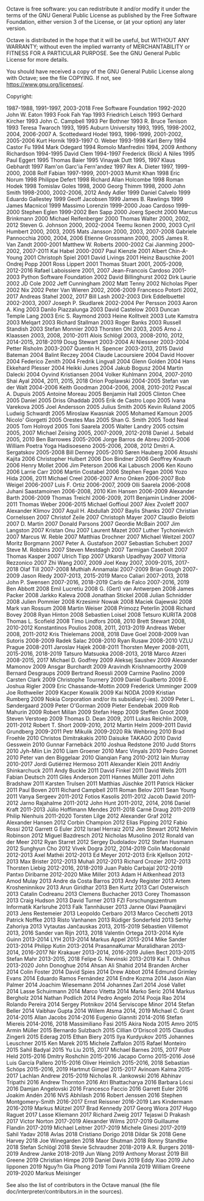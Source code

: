
Octave is free software: you can redistribute it and/or modify it
under the terms of the GNU General Public License as published by
the Free Software Foundation, either version 3 of the License, or
(at your option) any later version.

Octave is distributed in the hope that it will be useful, but
WITHOUT ANY WARRANTY; without even the implied warranty of
MERCHANTABILITY or FITNESS FOR A PARTICULAR PURPOSE.  See the
GNU General Public License for more details.

You should have received a copy of the GNU General Public License
along with Octave; see the file COPYING.  If not, see
<https://www.gnu.org/licenses/>.


Copyright:

  1987-1988, 1991-1997, 2003-2018  Free Software Foundation
  1992-2020  John W. Eaton
  1993  Fook Fah Yap
  1993  Friedrich Leisch
  1993  Gerhard Kircher
  1993  John C. Campbell
  1993  Per Bothner
  1993  R. Bruce Tenison
  1993  Teresa Twaroch
  1993, 1995  Auburn University
  1993, 1995, 1998-2002, 2004, 2006-2007  A. Scottedward Hodel
  1993, 1996-1999, 2001-2002, 2005-2006  Kurt Hornik
  1993-1997  O. Weber
  1993-1998  Karl Berry
  1994  Castor Fu
  1994  Mark Odegard
  1994  Romolo Manfredini
  1994, 2009  Anthony Richardson
  1994-1995  David Clem
  1994-1997  Frederick (Rick) A Niles
  1995  Paul Eggert
  1995  Thomas Baier
  1995  Vinayak Dutt
  1995, 1997  Klaus Gebhardt
  1997  Ram'on Garc'ia Fern'andez
  1997  Rex A. Dieter
  1997, 1999-2000, 2008  Rolf Fabian
  1997-1999, 2001-2003  Mumit Khan
  1998  Eric Norum
  1998  Philippe Defert
  1998  Richard Allan Holcombe
  1998  Roman Hodek
  1998  Tomislav Goles
  1998, 2000  Georg Thimm
  1998, 2000  John Smith
  1998-2000, 2002-2006, 2012  Andy Adler
  1999  Daniel Calvelo
  1999  Eduardo Gallestey
  1999  Geoff Jacobsen
  1999  James B. Rawlings
  1999  James Macnicol
  1999  Massimo Lorenzin
  1999-2000  Joao Cardoso
  1999-2000  Stephen Eglen
  1999-2002  Ben Sapp
  2000  Joerg Specht
  2000  Marcus Brinkmann
  2000  Michael Reifenberger
  2000  Thomas Walter
  2000, 2002, 2012  Steven G. Johnson
  2000, 2002-2004  Teemu Ikonen
  2000, 2003  Cyril Humbert
  2000, 2003, 2005  Mats Jansson
  2000, 2003, 2007-2008  Gabriele Pannocchia
  2000, 2004, 2006  Etienne Grossmann
  2000, 2005  James R. Van Zandt
  2000-2001  Matthew W. Roberts
  2000-2002  Cai Jianming
  2000-2002, 2007-2011  Kai Habel
  2000-2007  Paul Kienzle
  2001  Albert Chin-A-Young
  2001  Christoph Spiel
  2001  David Livings
  2001  Heinz Bauschke
  2001  Ondrej Popp
  2001  Ross Lippert
  2001  Thomas Stuart
  2001, 2005-2009, 2012-2016  Rafael Laboissiere
  2001, 2007  Jean-Francois Cardoso
  2001-2003  Python Software Foundation
  2002  David Billinghurst
  2002  Dirk Laurie
  2002  JD Cole
  2002  Jeff Cunningham
  2002  Matt Tenny
  2002  Nicholas Piper
  2002  Nix
  2002  Peter Van Wieren
  2002, 2006-2009  Francesco Potortì
  2002, 2017  Andreas Stahel
  2002, 2017  Bill Lash
  2002-2003  Dirk Eddelbuettel
  2002-2003, 2007  Joseph P. Skudlarek
  2002-2004  Per Persson
  2003  Aaron A. King
  2003  Danilo Piazzalunga
  2003  David Castelow
  2003  Duncan Temple Lang
  2003  Eric S. Raymond
  2003  Heine Kolltveit
  2003  Lute Kamstra
  2003  Melqart
  2003  Richard Stallman
  2003  Roger Banks
  2003  Russell Standish
  2003  Stefan Monnier
  2003  Thorsten Ohl
  2003, 2005  Arno J. Klaassen
  2003, 2008, 2010-2011  Alois Schlögl
  2003, 2008-2010, 2012, 2014-2015, 2018-2019  Doug Stewart
  2003-2004  Al Niessner
  2003-2004  Petter Risholm
  2003-2007  Quentin H. Spencer
  2003-2013, 2015  David Bateman
  2004  Balint Reczey
  2004  Claude Lacoursiere
  2004  David Hoover
  2004  Federico Zenith
  2004  Fredrik Lingvall
  2004  Glenn Golden
  2004  Hans Ekkehard Plesser
  2004  Heikki Junes
  2004  Jakub Bogusz
  2004  Martin Dalecki
  2004  Oyvind Kristiansen
  2004  Volker Kuhlmann
  2004, 2007-2010  Shai Ayal
  2004, 2011, 2015, 2018  Orion Poplawski
  2004-2005  Stefan van der Walt
  2004-2006  Keith Goodman
  2004-2006, 2008, 2010-2012  Pascal A. Dupuis
  2005  Antoine Moreau
  2005  Benjamin Hall
  2005  Clinton Chee
  2005  Daniel
  2005  Driss Ghaddab
  2005  Erik de Castro Lopo
  2005  Ivana Varekova
  2005  Joel Andersson
  2005  Julius Smith
  2005  Kevin Ruland
  2005  Ludwig Schwardt
  2005  Miroslaw Kwasniak
  2005  Mohamed Kamoun
  2005  Nicolo' Giorgetti
  2005  Orestes Mas
  2005  Shan G. Smith
  2005  Todd Neal
  2005  Tom Holroyd
  2005  Toni Saarela
  2005  Walter Landry
  2005  cctsim
  2005, 2007  Michael Zeising
  2005, 2007-2009, 2012-2018  Daniel J. Sebald
  2005, 2010  Ben Barrowes
  2005-2006  Jorge Barros de Abreu
  2005-2006  William Poetra Yoga Hadisoeseno
  2005-2006, 2008, 2012  Dmitri A. Sergatskov
  2005-2008  Bill Denney
  2005-2010  Søren Hauberg
  2006  Atsushi Kajita
  2006  Christopher Hulbert
  2006  Don Bindner
  2006  Geoffrey Knauth
  2006  Henry Mollet
  2006  Jim Peterson
  2006  Kai Labusch
  2006  Ken Kouno
  2006  Larrie Carr
  2006  Martin Costabel
  2006  Stephen Fegan
  2006  Yozo Hida
  2006, 2011  Michael Creel
  2006-2007  Arno Onken
  2006-2007  Bob Weigel
  2006-2007  Luis F. Ortiz
  2006-2007, 2009  Olli Saarela
  2006-2008  Juhani Saastamoinen
  2006-2008, 2010  Kim Hansen
  2006-2009  Alexander Barth
  2006-2009  Thomas Treichl
  2006-2009, 2011  Benjamin Lindner
  2006-2011  Thomas Weber
  2006-2015  Michael Goffioul
  2007  Alex Zvoleff
  2007  Alexander Klimov
  2007  Aquil H. Abdullah
  2007  Baylis Shanks
  2007  Christian Cornelssen
  2007  Christof Zeile
  2007  Christoph Mayer
  2007  Claudio Belotti
  2007  D. Martin
  2007  Donald Parsons
  2007  Geordie McBain
  2007  Jim Langston
  2007  Kristan Onu
  2007  Laurent Mazet
  2007  Luther Tychonievich
  2007  Marcus W. Reble
  2007  Matthias Drochner
  2007  Michael Weitzel
  2007  Moritz Borgmann
  2007  Peter A. Gustafson
  2007  Sebastian Schubert
  2007  Steve M. Robbins
  2007  Steven Mestdagh
  2007  Tarmigan Casebolt
  2007  Thomas Kasper
  2007  Ulrich Tipp
  2007  Utkarsh Upadhyay
  2007  Vittoria Rezzonico
  2007  Zhi Wang
  2007, 2009  Joel Keay
  2007, 2009-2015, 2017-2018  Olaf Till
  2007-2008  Muthiah Annamalai
  2007-2009  Brian Gough
  2007-2009  Jason Riedy
  2007-2013, 2015-2019  Marco Caliari
  2007-2013, 2018  John P. Swensen
  2007-2016, 2018-2019  Carlo de Falco
  2007-2016, 2019  Ben Abbott
  2008  Emil Lucretiu
  2008  G. (Gert) van Antwerpen
  2008  James Packer
  2008  Jarkko Kaleva
  2008  Jonathan Stickel
  2008  Julian Schnidder
  2008  Julien Pommier
  2008  Krzesimir Nowak
  2008  Maciek Gajewski
  2008  Mark van Rossum
  2008  Martin Weiser
  2008  Primozz Peterlin
  2008  Richard Bovey
  2008  Ryan Hinton
  2008  Sebastien Loisel
  2008  Tetsuro KURITA
  2008  Thomas L. Scofield
  2008  Timo Lindfors
  2008, 2010  Brett Stewart
  2008, 2010-2012  Konstantinos Poulios
  2008, 2011, 2013-2019  Andreas Weber
  2008, 2011-2012  Kris Thielemans
  2008, 2018  Dave Goel
  2008-2009  Ivan Sutoris
  2008-2009  Radek Salac
  2008-2010  Ryan Rusaw
  2008-2010  VZLU Prague
  2008-2011  Jaroslav Hajek
  2008-2011  Thorsten Meyer
  2008-2011, 2015-2016, 2018-2019  Tatsuro Matsuoka
  2008-2013, 2018  Marco Atzeri
  2008-2015, 2017  Michael D. Godfrey
  2009  Aleksej Saushev
  2009  Alexander Mamonov
  2009  Ansgar Burchardt
  2009  Aravindh Krishnamoorthy
  2009  Bernard Desgraups
  2009  Bertrand Roessli
  2009  Carmine Paolino
  2009  Carsten Clark
  2009  Christophe Tournery
  2009  Daniel Gualberto
  2009  E. Joshua Rigler
  2009  Eric Chassande-Mottin
  2009  Frederick Umminger
  2009  Joe Rothweiler
  2009  Kacper Kowalik
  2009  Kai NODA
  2009  Kristian Rumberg
  2009  Nokia Corporation and/or its subsidiary(-ies).
  2009  Peter L. Søndergaard
  2009  Peter O'Gorman
  2009  Pieter Eendebak
  2009  Rob Mahurin
  2009  Robert Millan
  2009  Stefan Hepp
  2009  Steffen Groot
  2009  Steven Verstoep
  2009  Thomas D. Dean
  2009, 2011  Lukas Reichlin
  2009, 2011-2012  Robert T. Short
  2009-2010, 2012  Martin Helm
  2009-2011  David Grundberg
  2009-2011  Petr Mikulik
  2009-2020  Rik Wehbring
  2010  Brad Froehle
  2010  Christos Dimitrakakis
  2010  Daisuke TAKAGO
  2010  David Gesswein
  2010  Gunnar Farnebäck
  2010  Joshua Redstone
  2010  Judd Storrs
  2010  Jyh-Miin Lin
  2010  Liam Groener
  2010  Marc Vinyals
  2010  Pedro Gonnet
  2010  Peter van den Biggelaar
  2010  Qianqian Fang
  2010-2012  Iain Murray
  2010-2017  Jordi Gutiérrez Hermoso
  2011  Alexander Klein
  2011  Andriy Shinkarchuck
  2011  Andy Buckle
  2011  David Finkel
  2011  David Wells
  2011  Fabian Deutsch
  2011  Giles Anderson
  2011  Hannes Müller
  2011  John Bradshaw
  2011  Karsten Trulsen
  2011  Matthias Jüschke
  2011  Patrick Häcker
  2011  Paul Boven
  2011  Richard Campbell
  2011  Roman Belov
  2011  Sean Young
  2011  Vanya Sergeev
  2011-2012  Fotios Kasolis
  2011-2012  Jacob Dawid
  2011-2012  Jarno Rajahalme
  2011-2012  John Hunt
  2011-2012, 2014, 2016  Daniel Kraft
  2011-2013  Júlio Hoffimann Mendes
  2011-2018  Carnë Draug
  2011-2019  Philip Nienhuis
  2011-2020  Torsten Lilge
  2012  Alexander Graf
  2012  Alexander Hansen
  2012  Corbin Champion
  2012  Elias Pipping
  2012  Fabio Rossi
  2012  Garrett G Euler
  2012  Israel Herraiz
  2012  Jen Stewart
  2012  Melvin Robinson
  2012  Miguel Bazdresch
  2012  Nicholas Musolino
  2012  Ronald van der Meer
  2012  Ryan Starret
  2012  Sergey Dudoladov
  2012  Stefan Husmann
  2012  Sunghyun Cho
  2012  Vivek Dogra
  2012, 2014-2019  Colin Macdonald
  2012-2013  Axel Mathéi
  2012-2013  Ed Meyer
  2012-2013  Erik Kjellson
  2012-2013  Max Brister
  2012-2013  Muhali
  2012-2013  Richard Crozier
  2012-2013  Thorsten Liebig
  2012-2016, 2018-2019  Juan Pablo Carbajal
  2012-2019  Pantxo Diribarne
  2012-2020  Mike Miller
  2013  Adam H Aitkenhead
  2013  Amod Mulay
  2013  Andre da Costa Barros
  2013  Andy Register
  2013  Artem Krosheninnikov
  2013  Arun Giridhar
  2013  Ben Kurtz
  2013  Carl Osterwisch
  2013  Catalin Codreanu
  2013  Clemens Buchacher
  2013  Corey Thomasson
  2013  Craig Hudson
  2013  David Turner
  2013  FZI Forschungszentrum Informatik Karlsruhe
  2013  Falk Tannhäuser
  2013  Janne Olavi Paanajärvi
  2013  Jens Restemeier
  2013  Leopoldo Cerbaro
  2013  Marco Cecchetti
  2013  Patrick Noffke
  2013  Risto Vanhanen
  2013  Rüdiger Sonderfeld
  2013  Serhiy Zahoriya
  2013  Vytautas Jančauskas
  2013, 2015-2019  Sébastien Villemot
  2013, 2016  Sander van Rijn
  2013, 2018  Valentin Ortega
  2013-2014  Kyle Guinn
  2013-2014  LYH
  2013-2014  Markus Appel
  2013-2014  Mike Sander
  2013-2014  Philipp Kutin
  2013-2014  PrasannaKumar Muralidharan
  2013-2014, 2016-2017  Nir Krakauer
  2013-2014, 2016-2019  Julien Bect
  2013-2015  Stefan Mahr
  2013-2015, 2018  Felipe G. Nievinski
  2013-2019  Kai T. Ohlhus
  2013-2020  John Donoghue
  2014  Ahsan Ali Shahid
  2014  Branden Archer
  2014  Colin Foster
  2014  David Spies
  2014  Drew Abbot
  2014  Edmund Grimley Evans
  2014  Eduardo Ramos Fernández
  2014  Endre Kozma
  2014  Jason Alan Palmer
  2014  Joachim Wiesemann
  2014  Johannes Zarl
  2014  José Vallet
  2014  Lasse Schuirmann
  2014  Marco Vitetta
  2014  Marko Seric
  2014  Markus Bergholz
  2014  Nathan Podlich
  2014  Pedro Angelo
  2014  Pooja Rao
  2014  Rolando Pereira
  2014  Sergey Plotnikov
  2014  Serviscope Minor
  2014  Stefan Beller
  2014  Vaibhav Gupta
  2014  Willem Atsma
  2014, 2019  Michael C. Grant
  2014-2015  Allan Jacobs
  2014-2016  Eugenio Gianniti
  2014-2016  Stefan Miereis
  2014-2016, 2018  Massimiliano Fasi
  2015  Akira Noda
  2015  Amro
  2015  Armin Müller
  2015  Bernardo Sulzbach
  2015  Cillian O'Driscoll
  2015  Claudius Zingerli
  2015  Ederag
  2015  Ethan Biery
  2015  Ilya Kurdyukov
  2015  Johannes Leuschner
  2015  Ken Marek
  2015  Michele Zaffalon
  2015  Rafael Monteiro
  2015  Sahil Badyal
  2015  Yu Liu
  2015, 2017  Michael Barnes
  2015, 2017  Piotr Held
  2015-2016  Dmitry Roshchin
  2015-2016  Jacapo Corno
  2015-2016  José Luis García Pallero
  2015-2016  Oliver Heimlich
  2015-2016, 2018  Sebastian Schöps
  2015-2016, 2019  Hartmut Gimpel
  2015-2017  Avinoam Kalma
  2015-2017  Lachlan Andrew
  2015-2019  Nicholas R. Jankowski
  2016  Abhinav Tripathi
  2016  Andrew Thornton
  2016  Atri Bhattacharya
  2016  Barbara Lócsi
  2016  Damjan Angelovski
  2016  Francesco Faccio
  2016  Garrett Euler
  2016  Joakim Andén
  2016  NVS Abhilash
  2016  Robert Jenssen
  2016  Stephen Montgomery-Smith
  2016-2017  Ernst Reissner
  2016-2019  Lars Kindermann
  2016-2019  Markus Mützel
  2017  Brad Kennedy
  2017  Georg Wiora
  2017  Hugo Raguet
  2017  Lasse Kliemann
  2017  Richard Zweig
  2017  Tejaswi D Prakash
  2017  Victor Norton
  2017-2019  Alexander Wilms
  2017-2019  Guillaume Flandin
  2017-2019  Michael Leitner
  2017-2019  Michele Ginesi
  2017-2019  Sahil Yadav
  2018  Avlas
  2018  Cristiano Dorigo
  2018  Dildar Sk
  2018  Gene Harvey
  2018  Joe Winegarden
  2018  Maor Shutman
  2018  Ronny Standtke
  2018  Stefan Schlögl
  2018  Stevie Schraudner
  2018-2019  A.R. Burgers
  2018-2019  Andrew Janke
  2018-2019  Jun Wang
  2019  Anthony Morast
  2019  Bill Greene
  2019  Christian Himpe
  2019  Daniel Davis
  2019  Eddy Xiao
  2019  Juho Iipponen
  2019  Nguy?n Gia Phong
  2019  Tomi Pannila
  2019  William Greene
  2019-2020  Markus Meisinger


See also the list of contributors in the Octave manual (the file
doc/interpreter/contributors.in in the sources).
